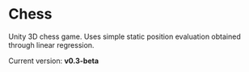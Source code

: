 # Chess
Unity 3D chess game. Uses simple static position evaluation obtained through linear regression.

Current version: **v0.3-beta**
